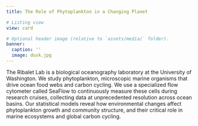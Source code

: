 ```yaml
---
title: The Role of Phytoplankton in a Changing Planet

# Listing view
view: card

# Optional header image (relative to `assets/media/` folder).
banner:
  caption: ''
  image: dusk.jpg
---  
```

The Ribalet Lab is a biological oceanography laboratory at the University of Washington. We study phytoplankton, microscopic marine organisms that drive ocean food webs and carbon cycling. We use a specialized flow cytometer called SeaFlow to continuously measure these cells during research cruises, collecting data at unprecedented resolution across ocean basins. Our statistical models reveal how environmental changes affect phytoplankton growth and community structure, and their critical role in marine ecosystems and global carbon cycling.

<br>